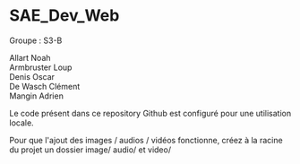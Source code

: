 # SAE_Dev_Web

Groupe : S3-B <br>

Allart Noah <br>
Armbruster Loup <br>
Denis Oscar <br>
De Wasch Clément <br>
Mangin Adrien

Le code présent dans ce repository Github est configuré pour une utilisation locale.

Pour que l'ajout des images / audios / vidéos fonctionne, créez à la racine du projet un dossier image/ audio/ et video/